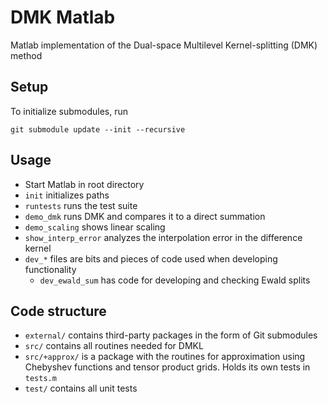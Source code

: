 # DMK Matlab
Matlab implementation of the Dual-space Multilevel Kernel-splitting (DMK) method

## Setup

To initialize submodules, run
```
git submodule update --init --recursive
```

## Usage

* Start Matlab in root directory
* `init` initializes paths
* `runtests` runs the test suite
* `demo_dmk` runs DMK and compares it to a direct summation
* `demo_scaling` shows linear scaling
*  `show_interp_error` analyzes the interpolation error in the difference kernel
* `dev_*` files are bits and pieces of code used when developing functionality
  * `dev_ewald_sum` has code for developing and checking Ewald splits

## Code structure

* `external/` contains third-party packages in the form of Git submodules
* `src/` contains all routines needed for DMKL
* `src/+approx/` is a package with the routines for     approximation using Chebyshev functions and tensor product grids. Holds its own tests in `tests.m`
* `test/` contains all unit tests
